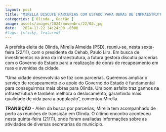 ```yaml
---
layout: post
title: "MIRELLA DISCUTE PARCERIAS COM ESTADO PARA OBRAS DE INFRAESTRUTURA"
categories: [ Olinda , Gestão ]
image: assets/images/2024/novembro/22/02.jpg
date:   2024-11-22 14:24:00 -0300
#tags: [sticky, featured]
---
```

A prefeita eleita de Olinda, Mirella Almeida (PSD), reuniu-se, nesta sexta-feira (22/11), com o presidente da Cehab, Paulo Lira. Em busca de investimentos na área da infraestrutura, a futura gestora discutiu parcerias com o Governo do Estado para a realização de obras de recapeamento em ruas e avenidas da cidade. 

“Uma cidade desenvolvida se faz com parcerias. Queremos ampliar o serviço de recapeamento e o apoio do Governo do Estado é fundamental para conseguirmos mais obras para Olinda. Um bom asfalto traz ganhos na infraestrutura e também melhora o deslocamento, garantindo mais qualidade de vida para a população”, comentou Mirella.

**TRANSIÇÃO** - Além da busca por parcerias, Mirella tem acompanhado de perto as reuniões de transição em Olinda. O último encontro aconteceu nesta quinta-feira (21/11), onde foram avaliadas informações sobre as atividades de diversas secretarias do município.